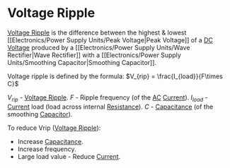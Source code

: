 # Voltage Ripple

[Voltage Ripple](../../..//Electronics/Power%20Supply%20Units/Voltage%20Ripple.md) is the difference between the highest & lowest [[Electronics/Power Supply Units/Peak Voltage|Peak Voltage]] of a [DC](../DC.md) [Voltage](../Voltage/Voltage.md) produced by a [[Electronics/Power Supply Units/Wave Rectifier|Wave Rectifier]] with a [[Electronics/Power Supply Units/Smoothing Capacitor|Smoothing Capacitor]].

Voltage ripple is defined by the formula:
$V_{rip} = \frac{I_{load}}{F\times C}$

$V_{rip}$ - [Voltage Ripple](../../..//Electronics/Power%20Supply%20Units/Voltage%20Ripple.md).
$F$ - Ripple frequency (of the [AC](../AC.md) [Current](../Ohms%20law/Current.md)).
$I_{load}$ - [Current](../Ohms%20law/Current.md) load (load across internal [Resistance](../Ohms%20law/Resistance.md)).
$C$ - [Capacitance](../Capacitance/Capacitance.md) (of the smoothing [Capacitor](../Capacitance/Capacitor.md)).

To reduce Vrip ([Voltage Ripple](Voltage%20Ripple.md)):
- Increase [Capacitance](../Capacitance/Capacitance.md).
- Increase frequency.
- Large load value - Reduce [Current](../Ohms%20law/Current.md).
